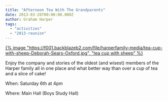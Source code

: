```yaml
---
title: "Afternoon Tea With The Grandparents"
date: 2013-03-26T00:00:00.000Z
author: Graham Harper
tags:
  - "activities"
  - "2013-reunion"
---
```


[{% image "https://f001.backblazeb2.com/file/harperfamily-media/tea-cup-with-sheep-Deborah-Sears-Oxford.jpg", "tea cup with sheep" %}](https://f001.backblazeb2.com/file/harperfamily-media/tea-cup-with-sheep-Deborah-Sears-Oxford.jpg)

Enjoy the company and stories of the oldest (and wisest) members of the Harper family all in one place and what better way than over a cup of tea and a slice of cake!

When: Saturday 6th at 4pm

Where: Main Hall (Boys Study Hall)
